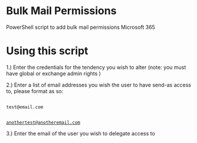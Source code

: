 # Bulk Mail Permissions
PowerShell script to add bulk mail permissions Microsoft 365

# Using this script
1.) Enter the credentials for the tendency you wish to alter (note: you must have global or exchange admin rights )

2.) Enter a list of email addresses you wish the user to have send-as access to, please format as so: 

<code> 
test@email.com

anothertest@anotheremail.com
</code> 


3.) Enter the email of the user you wish to delegate access to

